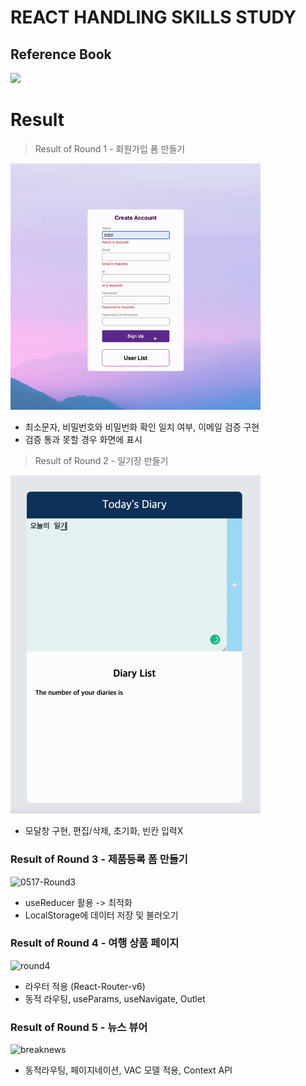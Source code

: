 # REACT HANDLING SKILLS STUDY

## Reference Book

<img src='https://image.aladin.co.kr/product/20481/95/cover500/k662635453_1.jpg' width=200 />
  
# Result

> Result of Round 1 - 회원가입 폼 만들기

<img src='./Images/react-signup.gif' width=400>

- 최소문자, 비밀번호와 비밀번화 확인 일치 여부, 이메일 검증 구현
- 검증 통과 못할 경우 화면에 표시

> Result of Round 2 - 일기장 만들기

<img src='./Images/0511-Diary.gif' width=400>

- 모달창 구현, 편집/삭제, 초기화, 빈칸 입력X


### Result of Round 3 - 제품등록 폼 만들기

![0517-Round3](https://user-images.githubusercontent.com/90392240/168814352-78642eef-e791-443a-9a06-a1fe875d409b.gif)

- useReducer 활용 -> 최적화
- LocalStorage에 데이터 저장 및 불러오기

### Result of Round 4 - 여행 상품 페이지

![round4](https://user-images.githubusercontent.com/90392240/171081893-1e8146b9-10e5-4b18-9943-91af6f756125.gif)

- 라우터 적용 (React-Router-v6)
- 동적 라우팅, useParams, useNavigate, Outlet

### Result of Round 5 - 뉴스 뷰어

![breaknews](https://user-images.githubusercontent.com/90392240/173630990-45189110-1495-4002-aa93-439eefb93c16.gif)

- 동적라우팅, 페이지네이션, VAC 모델 적용, Context API